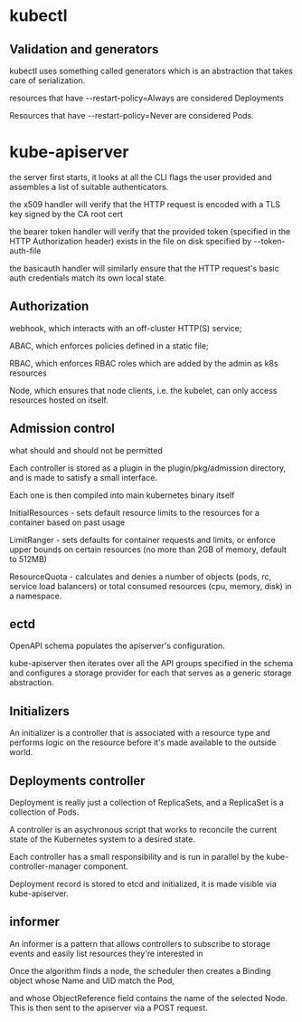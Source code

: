 
# kubectl


## Validation and generators

kubectl uses something called generators which is an abstraction that takes care of serialization.

resources that have --restart-policy=Always are considered Deployments

Resources that have --restart-policy=Never are considered Pods. 



# kube-apiserver

 the server first starts, it looks at all the CLI flags the user provided and assembles a list of suitable authenticators.
 
 the x509 handler will verify that the HTTP request is encoded with a TLS key signed by the CA root cert
 
the bearer token handler will verify that the provided token (specified in the HTTP Authorization header) exists in the file on disk specified by --token-auth-file

the basicauth handler will similarly ensure that the HTTP request's basic auth credentials match its own local state.

## Authorization

webhook, which interacts with an off-cluster HTTP(S) service;

ABAC, which enforces policies defined in a static file;

RBAC, which enforces RBAC roles which are added by the admin as k8s resources

Node, which ensures that node clients, i.e. the kubelet, can only access resources hosted on itself.


## Admission control

what should and should not be permitted

Each controller is stored as a plugin in the plugin/pkg/admission directory, and is made to satisfy a small interface. 

Each one is then compiled into main kubernetes binary itself


InitialResources - sets default resource limits to the resources for a container based on past usage

LimitRanger - sets defaults for container requests and limits, or enforce upper bounds on certain resources (no more than 2GB of memory, default to 512MB)

ResourceQuota - calculates and denies a number of objects (pods, rc, service load balancers) or total consumed resources (cpu, memory, disk) in a namespace.


## ectd

OpenAPI schema populates the apiserver's configuration.

kube-apiserver then iterates over all the API groups specified in the schema and configures a storage provider for each that serves as a generic storage abstraction.



## Initializers

An initializer is a controller that is associated with a resource type and performs logic on the resource before it's made available to the outside world. 




## Deployments controller

Deployment is really just a collection of ReplicaSets, and a ReplicaSet is a collection of Pods.

A controller is an asychronous script that works to reconcile the current state of the Kubernetes system to a desired state. 

Each controller has a small responsibility and is run in parallel by the kube-controller-manager component.

 Deployment record is stored to etcd and initialized, it is made visible via kube-apiserver. 


## informer


An informer is a pattern that allows controllers to subscribe to storage events and easily list resources they're interested in



Once the algorithm finds a node, the scheduler then creates a Binding object whose Name and UID match the Pod, 

and whose ObjectReference field contains the name of the selected Node. This is then sent to the apiserver via a POST request.
